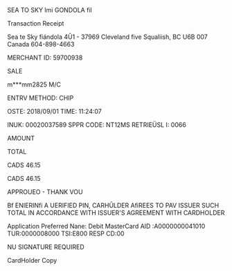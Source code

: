 SEA TO SKY Imi
GONDOLA fil

Transaction Receipt

Sea te Sky fiándola
4Û1  -  37969 Cleveland five
Squaliish, BC
U6B 007 Canada
604-898-4663

MERCHANT  ID: 59700938

SALE

m***mm2825
M/C

ENTRV METHOD: CHIP

OSTE: 2018/09/01  TIME: 11:24:07

INUK: 00020037589  SPPR CODE: NT12MS
RETRIEÜSL I: 0066

AMOUNT

TOTAL

CADS 46.15

CADS 46.15

APPROUEO - THANK VOU

Bf ENIERINfi A  UERIFIED PIN, CARHÛLDER
AfiREES TO PAV ISSUER SUCH TOTAL IN
ACCORDANCE WITH ISSUER'S AGREEMENT WITH
CARDHOLDER

Application Preferred Nane:
Debit MasterCard
AID :A0000000041010
TUR:0000008000
TSI:E800
RESP CD:00

NU SIGNATURE REQUIRED

CardHolder Copy

